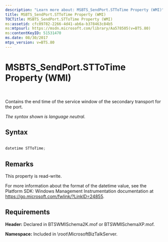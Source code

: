 ```yaml
---
description: "Learn more about: MSBTS_SendPort.STToTime Property (WMI)"
title: MSBTS_SendPort.STToTime Property (WMI)
TOCTitle: MSBTS_SendPort.STToTime Property (WMI)
ms:assetid: cfc09782-2266-4d41-ab6a-b378463c84b5
ms:mtpsurl: https://msdn.microsoft.com/library/Aa578505(v=BTS.80)
ms:contentKeyID: 51531470
ms.date: 08/30/2017
mtps_version: v=BTS.80
---
```


# MSBTS\_SendPort.STToTime Property (WMI)

 

Contains the end time of the service window of the secondary transport for the port.

*The syntax shown is language neutral.*

## Syntax

```C#
  
datetime STToTime;  
```

## Remarks

This property is read-write.

For more information about the format of the datetime value, see the Platform SDK: Windows Management Instrumentation documentation at https://go.microsoft.com/fwlink/?LinkID=24855.

## Requirements

**Header:** Declared in BTSWMISchema2K.mof or BTSWMISchemaXP.mof.

**Namespace:** Included in \\root\\MicrosoftBizTalkServer.

